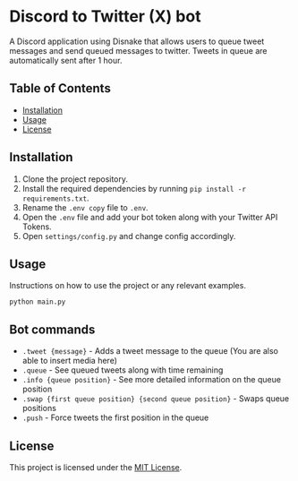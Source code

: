 # Discord to Twitter (X) bot

A Discord application using Disnake that allows users to queue tweet messages and send queued messages to twitter. Tweets in queue are automatically
sent after 1 hour.

## Table of Contents

- [Installation](#installation)
- [Usage](#usage)
- [License](#license)

## Installation

1. Clone the project repository.
2. Install the required dependencies by running `pip install -r requirements.txt`.
3. Rename the `.env copy` file to `.env`.
4. Open the `.env` file and add your bot token along with your Twitter API Tokens.
5. Open `settings/config.py` and change config accordingly.

## Usage

Instructions on how to use the project or any relevant examples.

```python main.py```

## Bot commands

- `.tweet {message}` - Adds a tweet message to the queue (You are also able to insert media here)
- `.queue` - See queued tweets along with time remaining
- `.info {queue position}` - See more detailed information on the queue position
- `.swap {first queue position} {second queue position}` - Swaps queue positions
- `.push` - Force tweets the first position in the queue

## License

This project is licensed under the [MIT License](https://opensource.org/licenses/MIT).
